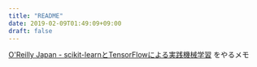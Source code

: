 ```yaml
---
title: "README"
date: 2019-02-09T01:49:09+09:00
draft: false
---
```


[O'Reilly Japan - scikit-learnとTensorFlowによる実践機械学習](https://www.oreilly.co.jp/books/9784873118345/) をやるメモ
